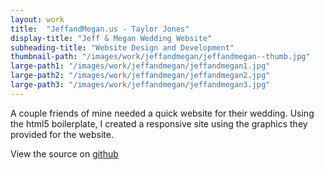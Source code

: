 ```yaml
---
layout: work
title:  "JeffandMegan.us - Taylor Jones"
display-title: "Jeff & Megan Wedding Website"
subheading-title: "Website Design and Development"
thumbnail-path: "/images/work/jeffandmegan/jeffandmegan--thumb.jpg"
large-path1: "/images/work/jeffandmegan/jeffandmegan1.jpg"
large-path2: "/images/work/jeffandmegan/jeffandmegan2.jpg"
large-path3: "/images/work/jeffandmegan/jeffandmegan3.jpg"
---
```


A couple friends of mine needed a quick website for their wedding. Using the html5 boilerplate, I created a responsive site using the graphics they provided for the website. 

View the source on [github](https://github.com/tay1orjones/jeff-and-megan-wedding "Jeff and Megan Wedding website Source on GitHub.com")